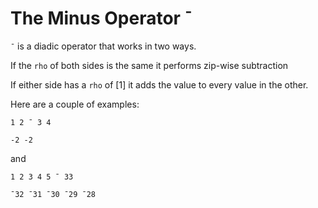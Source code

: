 # The Minus Operator ¯

`¯` is a diadic operator that works in two ways.

If the `rho` of both sides is the same it performs zip-wise subtraction

If either side has a `rho` of [1] it adds the value to every value in the other.

Here are a couple of examples:

```pometo
1 2 ¯ 3 4
```

```pometo_results
-2 -2
```

and

```pometo
1 2 3 4 5 ¯ 33
```

```pometo_results
¯32 ¯31 ¯30 ¯29 ¯28
```
